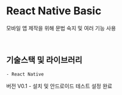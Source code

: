 # React Native Basic

모바일 앱 제작을 위해 문법 숙지 및 여러 기능 사용

<br>

## 기술스택 및 라이브러리

```
- React Native
```

버전
V0.1 - 설치 및 안드로이드 테스트 설정 완료
